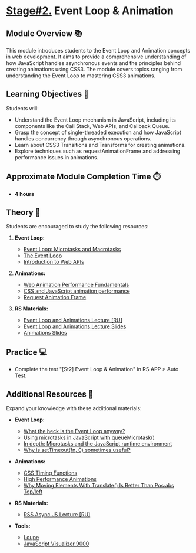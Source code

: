 # [Stage#2.](../../) Event Loop & Animation

## Module Overview 📚

This module introduces students to the Event Loop and Animation concepts in web development. It aims to provide a comprehensive understanding of how JavaScript handles asynchronous events and the principles behind creating animations using CSS3. The module covers topics ranging from understanding the Event Loop to mastering CSS3 animations.

## Learning Objectives 🎯

Students will:

- Understand the Event Loop mechanism in JavaScript, including its components like the Call Stack, Web APIs, and Callback Queue.
- Grasp the concept of single-threaded execution and how JavaScript handles concurrency through asynchronous operations.
- Learn about CSS3 Transitions and Transforms for creating animations.
- Explore techniques such as requestAnimationFrame and addressing performance issues in animations.

## Approximate Module Completion Time ⏱️

- **4 hours**

## Theory 📖

Students are encouraged to study the following resources:

1. **Event Loop:**

   - [Event Loop: Microtasks and Macrotasks](https://javascript.info/event-loop)
   - [The Event Loop](https://developer.mozilla.org/en-US/docs/Web/JavaScript/Event_loop)
   - [Introduction to Web APIs](https://developer.mozilla.org/en-US/docs/Learn/JavaScript/Client-side_web_APIs/Introduction)

2. **Animations:**

   - [Web Animation Performance Fundamentals](https://www.freecodecamp.org/news/web-animation-performance-fundamentals/)
   - [CSS and JavaScript animation performance](https://developer.mozilla.org/en-US/docs/Web/Performance/CSS_JavaScript_animation_performance)
   - [Request Animation Frame](https://developer.mozilla.org/en-US/docs/Web/API/window/requestAnimationFrame)

3. **RS Materials:**

   - [Event Loop and Animations Lecture [RU]](https://youtu.be/dG5ZaHYdre8)
   - [Event Loop and Animations Lecture Slides](http://rolling-scopes.github.io/slides/school/event-loop/)
   - [Animations Slides](http://wontem.github.io/slides/animations/)

## Practice 💻

- Complete the test "[St2] Event Loop & Animation" in RS APP > Auto Test.

## Additional Resources 📘

Expand your knowledge with these additional materials:

- **Event Loop:**

  - [What the heck is the Event Loop anyway?](https://www.youtube.com/watch?v=8aGhZQkoFbQ)
  - [Using microtasks in JavaScript with queueMicrotask()](https://developer.mozilla.org/en-US/docs/Web/API/HTML_DOM_API/Microtask_guide)
  - [In depth: Microtasks and the JavaScript runtime environment](https://developer.mozilla.org/en-US/docs/Web/API/HTML_DOM_API/Microtask_guide/In_depth)
  - [Why is setTimeout(fn, 0) sometimes useful?](http://stackoverflow.com/questions/779379/why-is-settimeoutfn-0-sometimes-useful)

- **Animations:**

  - [CSS Timing Functions](http://www.smashingmagazine.com/2014/04/15/understanding-css-timing-functions/)
  - [High Performance Animations](https://web.dev/animations-examples/)
  - [Why Moving Elements With Translate() Is Better Than Pos:abs Top/left](http://www.paulirish.com/2012/why-moving-elements-with-translate-is-better-than-posabs-topleft/)

- **RS Materials:**

  - [RSS Async JS Lecture [RU]](https://www.youtube.com/watch?v=EBKPtN7sjYc)

- **Tools:**
  - [Loupe](http://latentflip.com/loupe)
  - [JavaScript Visualizer 9000](https://www.jsv9000.app/)
